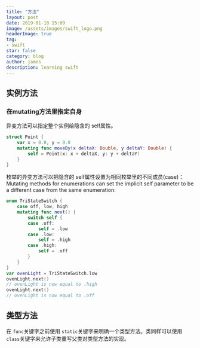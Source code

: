 ```yaml
---
title: "方法"
layout: post
date: 2019-01-18 15:09
image: /assets/images/swift_logo.png
headerImage: true
tag:
- swift
star: false
category: blog
author: james
description: learning swift
---
```


## 实例方法
### 在mutating方法里指定自身
异变方法可以指定整个实例给隐含的 self属性。

```swift
struct Point {
    var x = 0.0, y = 0.0
    mutating func moveBy(x deltaX: Double, y deltaY: Double) {
        self = Point(x: x + deltaX, y: y + deltaY)
    }
}
```

枚举的异变方法可以把隐含的 self属性设置为相同枚举里的不同成员(case)：  
Mutating methods for enumerations can set the implicit self parameter to be a different case from the same enumeration:

```swift
enum TriStateSwitch {
    case off, low, high
    mutating func next() {
        switch self {
        case .off:
            self = .low
        case .low:
            self = .high
        case .high:
            self = .off
        }
    }
}
var ovenLight = TriStateSwitch.low
ovenLight.next()
// ovenLight is now equal to .high
ovenLight.next()
// ovenLight is now equal to .off
```

## 类型方法
在 `func`关键字之前使用 `static`关键字来明确一个类型方法。类同样可以使用 `class`关键字来允许子类重写父类对类型方法的实现。
